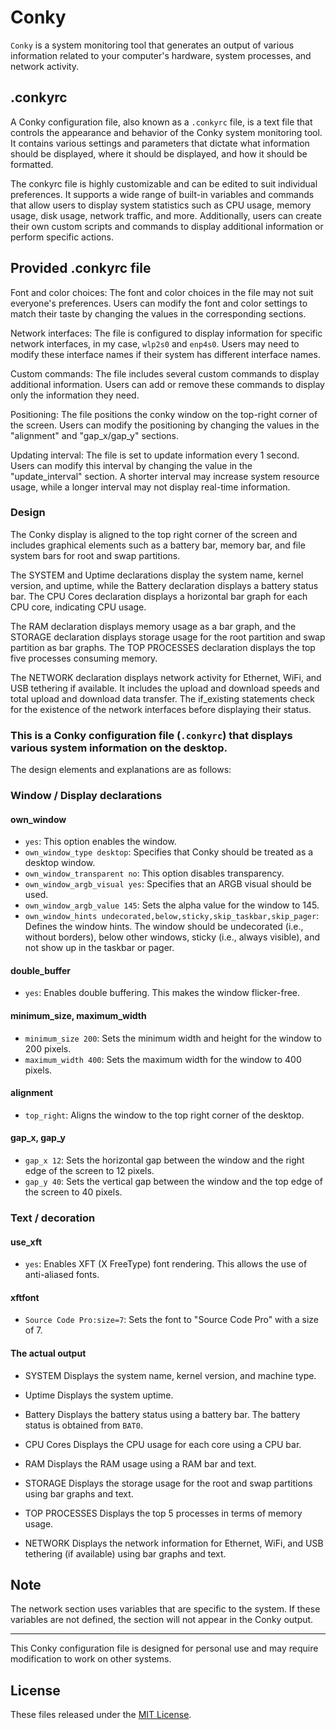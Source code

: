 # Conky
`Conky` is a system monitoring tool that generates an output of various information related to your computer's hardware, system processes, and network activity.

## .conkyrc
A Conky configuration file, also known as a `.conkyrc` file, is a text file that controls the appearance and behavior of the Conky system monitoring tool. It contains various settings and parameters that dictate what information should be displayed, where it should be displayed, and how it should be formatted.

The conkyrc file is highly customizable and can be edited to suit individual preferences. It supports a wide range of built-in variables and commands that allow users to display system statistics such as CPU usage, memory usage, disk usage, network traffic, and more. Additionally, users can create their own custom scripts and commands to display additional information or perform specific actions.

## Provided .conkyrc file

Font and color choices: The font and color choices in the file may not suit everyone's preferences. Users can modify the font and color settings to match their taste by changing the values in the corresponding sections.

Network interfaces: The file is configured to display information for specific network interfaces, in my case, `wlp2s0` and `enp4s0`. Users may need to modify these interface names if their system has different interface names.

Custom commands: The file includes several custom commands to display additional information. Users can add or remove these commands to display only the information they need.

Positioning: The file positions the conky window on the top-right corner of the screen. Users can modify the positioning by changing the values in the "alignment" and "gap_x/gap_y" sections.

Updating interval: The file is set to update information every 1 second. Users can modify this interval by changing the value in the "update_interval" section. A shorter interval may increase system resource usage, while a longer interval may not display real-time information.

### Design
The Conky display is aligned to the top right corner of the screen and includes graphical elements such as a battery bar, memory bar, and file system bars for root and swap partitions.

The SYSTEM and Uptime declarations display the system name, kernel version, and uptime, while the Battery declaration displays a battery status bar. The CPU Cores declaration displays a horizontal bar graph for each CPU core, indicating CPU usage.

The RAM declaration displays memory usage as a bar graph, and the STORAGE declaration displays storage usage for the root partition and swap partition as bar graphs. The TOP PROCESSES declaration displays the top five processes consuming memory.

The NETWORK declaration displays network activity for Ethernet, WiFi, and USB tethering if available. It includes the upload and download speeds and total upload and download data transfer. The if_existing statements check for the existence of the network interfaces before displaying their status.

### This is a Conky configuration file (`.conkyrc`) that displays various system information on the desktop.
The design elements and explanations are as follows:

### Window / Display declarations

#### own_window
- `yes`: This option enables the window.
- `own_window_type desktop`: Specifies that Conky should be treated as a desktop window.
- `own_window_transparent no`: This option disables transparency.
- `own_window_argb_visual yes`: Specifies that an ARGB visual should be used.
- `own_window_argb_value 145`: Sets the alpha value for the window to 145.
- `own_window_hints undecorated,below,sticky,skip_taskbar,skip_pager`: Defines the window hints. The window should be undecorated (i.e., without borders), below other windows, sticky (i.e., always visible), and not show up in the taskbar or pager.

#### double_buffer
- `yes`: Enables double buffering. This makes the window flicker-free.

#### minimum_size, maximum_width
- `minimum_size 200`: Sets the minimum width and height for the window to 200 pixels.
- `maximum_width 400`: Sets the maximum width for the window to 400 pixels.

#### alignment
- `top_right`: Aligns the window to the top right corner of the desktop.

#### gap_x, gap_y
- `gap_x 12`: Sets the horizontal gap between the window and the right edge of the screen to 12 pixels.
- `gap_y 40`: Sets the vertical gap between the window and the top edge of the screen to 40 pixels.

### Text / decoration

#### use_xft
- `yes`: Enables XFT (X FreeType) font rendering. This allows the use of anti-aliased fonts.

#### xftfont
- `Source Code Pro:size=7`: Sets the font to "Source Code Pro" with a size of 7.

#### The actual output

* SYSTEM
Displays the system name, kernel version, and machine type.

* Uptime
Displays the system uptime.

* Battery
Displays the battery status using a battery bar. The battery status is obtained from `BAT0`.

* CPU Cores
Displays the CPU usage for each core using a CPU bar.

* RAM
Displays the RAM usage using a RAM bar and text.

* STORAGE
Displays the storage usage for the root and swap partitions using bar graphs and text.

* TOP PROCESSES
Displays the top 5 processes in terms of memory usage.

* NETWORK
Displays the network information for Ethernet, WiFi, and USB tethering (if available) using bar graphs and text.

## Note
The network section uses variables that are specific to the system. If these variables are not defined, the section will not appear in the Conky output.

---
This Conky configuration file is designed for personal use and may require modification to work on other systems.

## License

These files released under the [MIT License](LICENSE).
